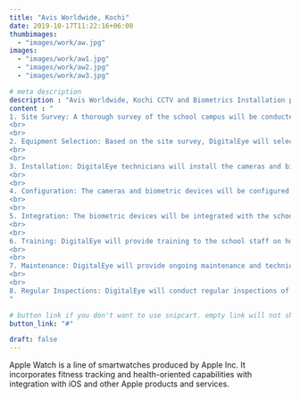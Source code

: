 ```yaml
---
title: "Avis Worldwide, Kochi"
date: 2019-10-17T11:22:16+06:00
thumbimages: 
  - "images/work/aw.jpg"
images: 
  - "images/work/aw1.jpg"
  - "images/work/aw2.jpg"
  - "images/work/aw3.jpg"

# meta description
description : "Avis Worldwide, Kochi CCTV and Biometrics Installation project"
content : "
1. Site Survey: A thorough survey of the school campus will be conducted to determine the best location for cameras and biometric devices, taking into account lighting conditions, camera placement, and optimal coverage of the area.
<br>
<br>
2. Equipment Selection: Based on the site survey, DigitalEye will select the appropriate cameras, biometric devices, lenses, and hardware needed for the installation.
<br>
<br>
3. Installation: DigitalEye technicians will install the cameras and biometric devices in the selected locations, secure all necessary wiring, and test the system to ensure proper functioning.
<br>
<br>
4. Configuration: The cameras and biometric devices will be configured to meet the specific requirements of the school, including image quality, recording settings, and network connectivity.
<br>
<br>
5. Integration: The biometric devices will be integrated with the school's existing systems, such as student and staff records, attendance tracking, and access control.
<br>
<br>
6. Training: DigitalEye will provide training to the school staff on how to use and maintain the system.
<br>
<br>
7. Maintenance: DigitalEye will provide ongoing maintenance and technical support to ensure that the system remains in good working order.
<br>
<br>
8. Regular Inspections: DigitalEye will conduct regular inspections of the system to ensure that it is functioning properly and to address any issues that may arise.
"

# button link if you don't want to use snipcart. empty link will not show button
button_link: "#"

draft: false
---
```


Apple Watch is a line of smartwatches produced by Apple Inc. It incorporates fitness tracking and health-oriented capabilities with integration with iOS and other Apple products and services.
